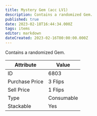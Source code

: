 ```yaml
---
title: Mystery Gem (acc LV1)
description: Contains a randomized Gem.
published: true
date: 2023-02-18T16:44:34.000Z
tags: items
editor: markdown
dateCreated: 2023-02-16T00:00:00.000Z
---
```


Contains a randomized Gem.

|Attribute|Value|
|-|-|
|ID|6803|
|Purchase Price|3 Flips|
|Sell Price|1 Flips|
|Type|Consumable|
|Stackable|Yes|

